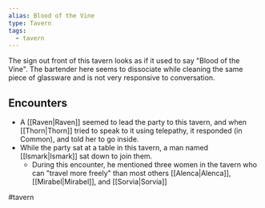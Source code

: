 ```yaml
---
alias: Blood of the Vine
type: Tavern
tags:
  - tavern
---
```



The sign out front of this tavern looks as if it used to say "Blood of the Vine". The bartender here seems to dissociate while cleaning the same piece of glassware and is not very responsive to conversation.

## Encounters
- A [[Raven|Raven]] seemed to lead the party to this tavern, and when [[Thorn|Thorn]] tried to speak to it using telepathy, it responded (in Common), and told her to go inside.
- While the party sat at a table in this tavern, a man named [[Ismark|Ismark]] sat down to join them.
	- During this encounter, he mentioned three women in the tavern who can "travel more freely" than most others [[Alenca|Alenca]], [[Mirabel|Mirabel]], and [[Sorvia|Sorvia]]

#tavern